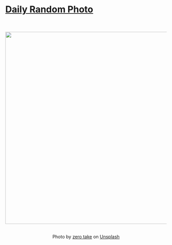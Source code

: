 # [Daily Random Photo](https://www.dailyrandomphoto.com/)

<div align="center">
  <br>
  <br>
  <a href="https://www.dailyrandomphoto.com/p/2023/2023-12-10/"><img src="https://images.unsplash.com/photo-1700748881202-3c6e94c3b1ce?crop=entropy&cs=tinysrgb&fit=max&fm=jpg&ixid=M3w3NzUwOHwwfDF8cmFuZG9tfHx8fHx8fHx8MTcwMjE2ODQxN3w&ixlib=rb-4.0.3&q=80&w=1080" width="600px"></a>
  <br>
  <br>
  <p class="has-text-grey">Photo by <a href="https://unsplash.com/@zerotake?utm_source=Daily%20Random%20Photo&amp;utm_medium=referral" target="_blank" rel="noopener noreferrer">zero take</a> on <a href="https://unsplash.com/photos/a-person-standing-on-a-beach-near-the-ocean-6eD8bc3TyPM?utm_source=Daily%20Random%20Photo&amp;utm_medium=referral" target="_blank" rel="noopener noreferrer">Unsplash</a></p>
</div>
